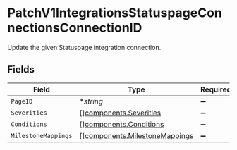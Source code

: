 # PatchV1IntegrationsStatuspageConnectionsConnectionID

Update the given Statuspage integration connection.


## Fields

| Field                                                                          | Type                                                                           | Required                                                                       | Description                                                                    |
| ------------------------------------------------------------------------------ | ------------------------------------------------------------------------------ | ------------------------------------------------------------------------------ | ------------------------------------------------------------------------------ |
| `PageID`                                                                       | **string*                                                                      | :heavy_minus_sign:                                                             | N/A                                                                            |
| `Severities`                                                                   | [][components.Severities](../../models/components/severities.md)               | :heavy_minus_sign:                                                             | N/A                                                                            |
| `Conditions`                                                                   | [][components.Conditions](../../models/components/conditions.md)               | :heavy_minus_sign:                                                             | N/A                                                                            |
| `MilestoneMappings`                                                            | [][components.MilestoneMappings](../../models/components/milestonemappings.md) | :heavy_minus_sign:                                                             | N/A                                                                            |